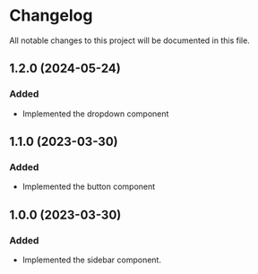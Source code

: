 # Changelog
All notable changes to this project will be documented in this file.

## 1.2.0 (2024-05-24)

### Added
- Implemented the dropdown component

## 1.1.0 (2023-03-30)

### Added
- Implemented the button component

## 1.0.0 (2023-03-30)

### Added
- Implemented the sidebar component.